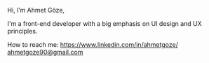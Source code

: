 Hi, I’m Ahmet Göze,

I'm a front-end developer with a big emphasis on UI design and UX principles.

How to reach me: https://www.linkedin.com/in/ahmetgoze/ ahmetgoze90@gmail.com
